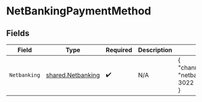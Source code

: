 # NetBankingPaymentMethod


## Fields

| Field                                                         | Type                                                          | Required                                                      | Description                                                   | Example                                                       |
| ------------------------------------------------------------- | ------------------------------------------------------------- | ------------------------------------------------------------- | ------------------------------------------------------------- | ------------------------------------------------------------- |
| `Netbanking`                                                  | [shared.Netbanking](../../../pkg/models/shared/netbanking.md) | :heavy_check_mark:                                            | N/A                                                           | {<br/>"channel": "link",<br/>"netbanking_bank_code": 3022<br/>} |